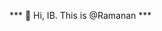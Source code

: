 *** 👋 Hi, IB. This is @Ramanan ***

<!---
Ramanan-Innoboon/Ramanan-Innoboon is a ✨ special ✨ repository because its `README.md` (this file) appears on your GitHub profile.
You can click the Preview link to take a look at your changes.
--->
